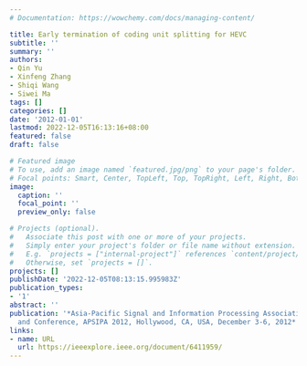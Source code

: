 ```yaml
---
# Documentation: https://wowchemy.com/docs/managing-content/

title: Early termination of coding unit splitting for HEVC
subtitle: ''
summary: ''
authors:
- Qin Yu
- Xinfeng Zhang
- Shiqi Wang
- Siwei Ma
tags: []
categories: []
date: '2012-01-01'
lastmod: 2022-12-05T16:13:16+08:00
featured: false
draft: false

# Featured image
# To use, add an image named `featured.jpg/png` to your page's folder.
# Focal points: Smart, Center, TopLeft, Top, TopRight, Left, Right, BottomLeft, Bottom, BottomRight.
image:
  caption: ''
  focal_point: ''
  preview_only: false

# Projects (optional).
#   Associate this post with one or more of your projects.
#   Simply enter your project's folder or file name without extension.
#   E.g. `projects = ["internal-project"]` references `content/project/deep-learning/index.md`.
#   Otherwise, set `projects = []`.
projects: []
publishDate: '2022-12-05T08:13:15.995983Z'
publication_types:
- '1'
abstract: ''
publication: '*Asia-Pacific Signal and Information Processing Association Annual Summit
  and Conference, APSIPA 2012, Hollywood, CA, USA, December 3-6, 2012*'
links:
- name: URL
  url: https://ieeexplore.ieee.org/document/6411959/
---
```

